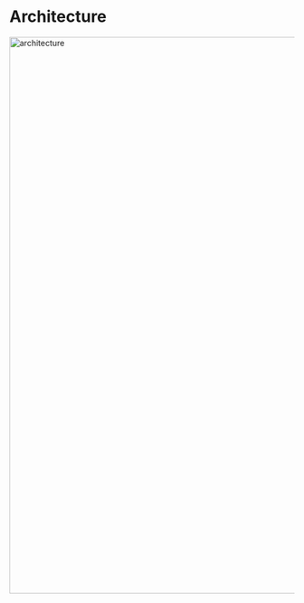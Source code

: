# Architecture

<img width="982" alt="architecture" src="https://github.com/konarkyadav/Twitter-Airflow-DE-Project/assets/15073072/1d164eb4-87a9-43ca-b406-60d7fecb3ed9">
